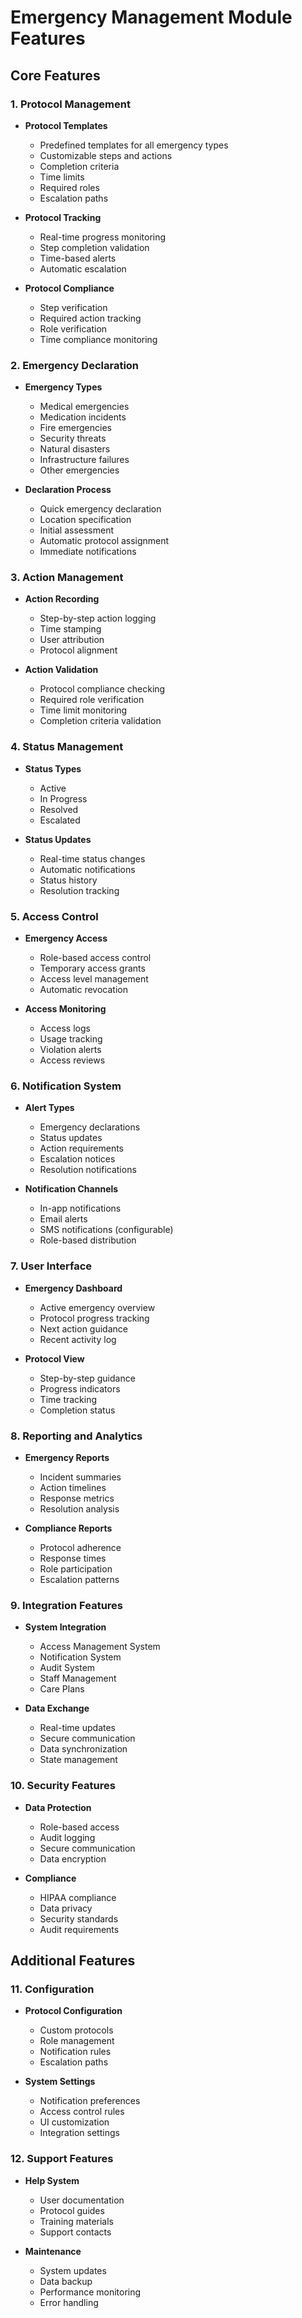 # Emergency Management Module Features

## Core Features

### 1. Protocol Management
- **Protocol Templates**
  - Predefined templates for all emergency types
  - Customizable steps and actions
  - Completion criteria
  - Time limits
  - Required roles
  - Escalation paths

- **Protocol Tracking**
  - Real-time progress monitoring
  - Step completion validation
  - Time-based alerts
  - Automatic escalation

- **Protocol Compliance**
  - Step verification
  - Required action tracking
  - Role verification
  - Time compliance monitoring

### 2. Emergency Declaration

- **Emergency Types**
  - Medical emergencies
  - Medication incidents
  - Fire emergencies
  - Security threats
  - Natural disasters
  - Infrastructure failures
  - Other emergencies

- **Declaration Process**
  - Quick emergency declaration
  - Location specification
  - Initial assessment
  - Automatic protocol assignment
  - Immediate notifications

### 3. Action Management

- **Action Recording**
  - Step-by-step action logging
  - Time stamping
  - User attribution
  - Protocol alignment

- **Action Validation**
  - Protocol compliance checking
  - Required role verification
  - Time limit monitoring
  - Completion criteria validation

### 4. Status Management

- **Status Types**
  - Active
  - In Progress
  - Resolved
  - Escalated

- **Status Updates**
  - Real-time status changes
  - Automatic notifications
  - Status history
  - Resolution tracking

### 5. Access Control

- **Emergency Access**
  - Role-based access control
  - Temporary access grants
  - Access level management
  - Automatic revocation

- **Access Monitoring**
  - Access logs
  - Usage tracking
  - Violation alerts
  - Access reviews

### 6. Notification System

- **Alert Types**
  - Emergency declarations
  - Status updates
  - Action requirements
  - Escalation notices
  - Resolution notifications

- **Notification Channels**
  - In-app notifications
  - Email alerts
  - SMS notifications (configurable)
  - Role-based distribution

### 7. User Interface

- **Emergency Dashboard**
  - Active emergency overview
  - Protocol progress tracking
  - Next action guidance
  - Recent activity log

- **Protocol View**
  - Step-by-step guidance
  - Progress indicators
  - Time tracking
  - Completion status

### 8. Reporting and Analytics

- **Emergency Reports**
  - Incident summaries
  - Action timelines
  - Response metrics
  - Resolution analysis

- **Compliance Reports**
  - Protocol adherence
  - Response times
  - Role participation
  - Escalation patterns

### 9. Integration Features

- **System Integration**
  - Access Management System
  - Notification System
  - Audit System
  - Staff Management
  - Care Plans

- **Data Exchange**
  - Real-time updates
  - Secure communication
  - Data synchronization
  - State management

### 10. Security Features

- **Data Protection**
  - Role-based access
  - Audit logging
  - Secure communication
  - Data encryption

- **Compliance**
  - HIPAA compliance
  - Data privacy
  - Security standards
  - Audit requirements

## Additional Features

### 11. Configuration

- **Protocol Configuration**
  - Custom protocols
  - Role management
  - Notification rules
  - Escalation paths

- **System Settings**
  - Notification preferences
  - Access control rules
  - UI customization
  - Integration settings

### 12. Support Features

- **Help System**
  - User documentation
  - Protocol guides
  - Training materials
  - Support contacts

- **Maintenance**
  - System updates
  - Data backup
  - Performance monitoring
  - Error handling
